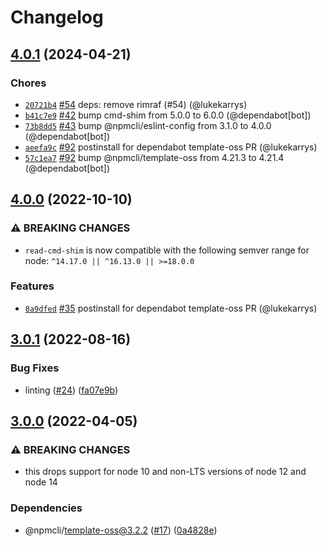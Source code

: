 # Changelog

## [4.0.1](https://github.com/npm/read-cmd-shim/compare/v4.0.0...v4.0.1) (2024-04-21)

### Chores

* [`20721b4`](https://github.com/npm/read-cmd-shim/commit/20721b459c92079917590ae9e01a5b0611e01b89) [#54](https://github.com/npm/read-cmd-shim/pull/54) deps: remove rimraf (#54) (@lukekarrys)
* [`b41c7e9`](https://github.com/npm/read-cmd-shim/commit/b41c7e95f6577e5eff68460504812f2293bc831e) [#42](https://github.com/npm/read-cmd-shim/pull/42) bump cmd-shim from 5.0.0 to 6.0.0 (@dependabot[bot])
* [`73b8dd5`](https://github.com/npm/read-cmd-shim/commit/73b8dd5d66687d63b54ab5e8238e3b39adc9c4fc) [#43](https://github.com/npm/read-cmd-shim/pull/43) bump @npmcli/eslint-config from 3.1.0 to 4.0.0 (@dependabot[bot])
* [`aeefa9c`](https://github.com/npm/read-cmd-shim/commit/aeefa9c4ea78193aaf1a2f1006287010d752a771) [#92](https://github.com/npm/read-cmd-shim/pull/92) postinstall for dependabot template-oss PR (@lukekarrys)
* [`57c1ea7`](https://github.com/npm/read-cmd-shim/commit/57c1ea78fd7eb11471c9220b0aebf8d8eec08736) [#92](https://github.com/npm/read-cmd-shim/pull/92) bump @npmcli/template-oss from 4.21.3 to 4.21.4 (@dependabot[bot])

## [4.0.0](https://github.com/npm/read-cmd-shim/compare/v3.0.1...v4.0.0) (2022-10-10)

### ⚠️ BREAKING CHANGES

* `read-cmd-shim` is now compatible with the following semver range for node: `^14.17.0 || ^16.13.0 || >=18.0.0`

### Features

* [`8a9dfed`](https://github.com/npm/read-cmd-shim/commit/8a9dfedaed52eea1857198edb6586e52a0a6af6e) [#35](https://github.com/npm/read-cmd-shim/pull/35) postinstall for dependabot template-oss PR (@lukekarrys)

## [3.0.1](https://github.com/npm/read-cmd-shim/compare/v3.0.0...v3.0.1) (2022-08-16)


### Bug Fixes

* linting ([#24](https://github.com/npm/read-cmd-shim/issues/24)) ([fa07e9b](https://github.com/npm/read-cmd-shim/commit/fa07e9b5682d762d8f0b2d9c22ab0f36d198f389))

## [3.0.0](https://github.com/npm/read-cmd-shim/compare/v2.0.0...v3.0.0) (2022-04-05)


### ⚠ BREAKING CHANGES

* this drops support for node 10 and non-LTS versions of node 12 and node 14

### Dependencies

* @npmcli/template-oss@3.2.2 ([#17](https://github.com/npm/read-cmd-shim/issues/17)) ([0a4828e](https://github.com/npm/read-cmd-shim/commit/0a4828e4e8abaf5580a3fa9e0db19f0af4f738e8))
